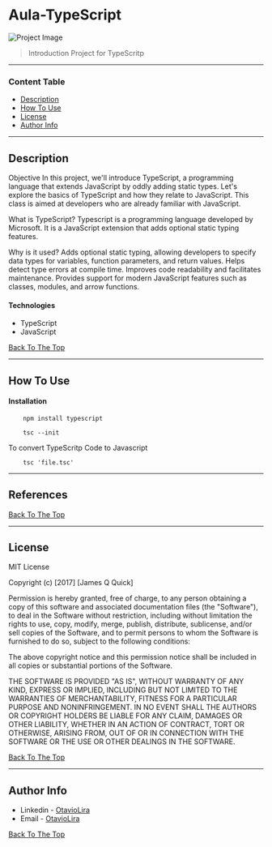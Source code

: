 # Aula-TypeScript

![Project Image](project-image-url)

> Introduction Project for TypeScritp

---

### Content Table

- [Description](#description)
- [How To Use](#how-to-use)
- [License](#license)
- [Author Info](#author-info)

---

## Description

Objective 
In this project, we'll introduce TypeScript, a programming language that extends JavaScript by oddly adding static types. Let's explore the basics of TypeScript and how they relate to JavaScript. This class is aimed at developers who are already familiar with JavaScript.

What is TypeScript?
Typescript is a programming language developed by Microsoft.
It is a JavaScript extension that adds optional static typing features.

Why is it used?
Adds optional static typing, allowing developers to specify data types for variables, function parameters, and return values.
Helps detect type errors at compile time.
Improves code readability and facilitates maintenance.
Provides support for modern JavaScript features such as classes, modules, and arrow functions.

#### Technologies

- TypeScript
- JavaScript

[Back To The Top](#Aula-TypeScript)

---

## How To Use

#### Installation

```
    npm install typescript
```
```
    tsc --init
```

To convert TypeScritp Code to Javascript
```
    tsc 'file.tsc'
```

---

## References
[Back To The Top](#Aula-TypeScript)

---

## License

MIT License

Copyright (c) [2017] [James Q Quick]

Permission is hereby granted, free of charge, to any person obtaining a copy
of this software and associated documentation files (the "Software"), to deal
in the Software without restriction, including without limitation the rights
to use, copy, modify, merge, publish, distribute, sublicense, and/or sell
copies of the Software, and to permit persons to whom the Software is
furnished to do so, subject to the following conditions:

The above copyright notice and this permission notice shall be included in all
copies or substantial portions of the Software.

THE SOFTWARE IS PROVIDED "AS IS", WITHOUT WARRANTY OF ANY KIND, EXPRESS OR
IMPLIED, INCLUDING BUT NOT LIMITED TO THE WARRANTIES OF MERCHANTABILITY,
FITNESS FOR A PARTICULAR PURPOSE AND NONINFRINGEMENT. IN NO EVENT SHALL THE
AUTHORS OR COPYRIGHT HOLDERS BE LIABLE FOR ANY CLAIM, DAMAGES OR OTHER
LIABILITY, WHETHER IN AN ACTION OF CONTRACT, TORT OR OTHERWISE, ARISING FROM,
OUT OF OR IN CONNECTION WITH THE SOFTWARE OR THE USE OR OTHER DEALINGS IN THE
SOFTWARE.

[Back To The Top](#Aula-TypeScript)

---

## Author Info

- Linkedin - [OtavioLira](https://www.linkedin.com/in/otavioliraneves/)
- Email - [OtavioLira](otavioliraneves@gmail.com)

[Back To The Top](#Aula-TypeScript)
